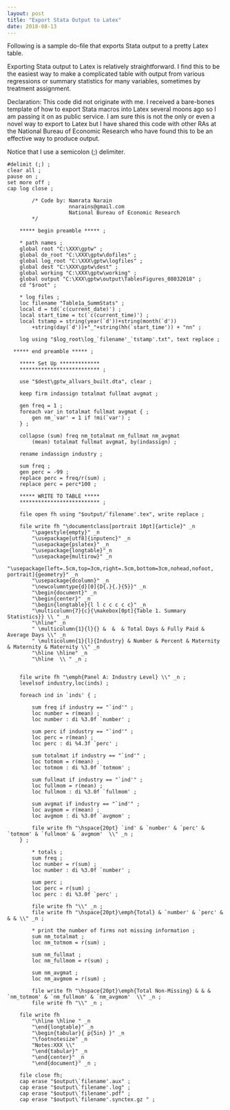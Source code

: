 ```yaml
---
layout: post
title: "Export Stata Output to Latex"
date: 2018-08-13
---
```


Following is a sample do-file that exports Stata output to a pretty Latex table.

Exporting Stata output to Latex is relatively straightforward. I find this to be the easiest way to make a complicated table with output from various
regressions or summary statistics for many variables, sometimes by treatment assignment.

Declaration: This code did not originate with me. I received a bare-bones template of how to export Stata macros into Latex several moons ago so I am passing it on as public service. I am sure this is not the only or even a novel way to export to Latex but I have shared this code with other RAs at the National Bureau of Economic Research who have found this to be an effective way to produce output.

Notice that I use a semicolon (;) delimiter.

```
#delimit (;) ;
clear all ;
pause on ;
set more off ;
cap log close ;

		/* Code by: Namrata Narain 
					nnarains@gmail.com
					National Bureau of Economic Research
		*/	
			
	***** begin preamble ***** ;
	
	* path names ;
	global root "C:\XXX\gptw" ;
	global do_root "C:\XXX\gptw\dofiles" ;
	global log_root "C:\XXX\gptw\logfiles" ;
	global dest "C:\XXX\gptw\dest" ;
	global working "C:\XXX\gptw\working" ;
	global output "C:\XXX\gptw\output\TablesFigures_08032018" ;
	cd "$root" ;
	
	* log files ;
	loc filename "Table1a_SummStats" ;
	local d = td(`c(current_date)') ;
	local start_time = tc(`c(current_time)') ;
	local tstamp = string(year(`d'))+string(month(`d'))
		+string(day(`d'))+"_"+string(hh(`start_time')) + "nn" ;
	
	log using "$log_root\log_`filename'_`tstamp'.txt", text replace ;
  
  ***** end preamble ***** ;
	
	***** Set Up *************
	************************** ;
	
	use "$dest\gptw_allvars_built.dta", clear ;
	
	keep firm indassign totalmat fullmat avgmat ;
	
	gen freq = 1 ;
	foreach var in totalmat fullmat avgmat { ;
		gen nm_`var' = 1 if !mi(`var') ;
	} ;
	
	collapse (sum) freq nm_totalmat nm_fullmat nm_avgmat 
		(mean) totalmat fullmat avgmat, by(indassign) ;
	
	rename indassign industry ;
	
	sum freq ;
	gen perc = -99 ;
	replace perc = freq/r(sum) ;
	replace perc = perc*100 ;
	
	***** WRITE TO TABLE ***** 
	************************** ;
	
	file open fh using "$output/`filename'.tex", write replace ;

	file write fh "\documentclass[portrait 10pt]{article}" _n
		"\pagestyle{empty}" _n
		"\usepackage[utf8]{inputenc}" _n  
		"\usepackage{pslatex}" _n
		"\usepackage{longtable}"_n
		"\usepackage{multirow}" _n
		"\usepackage[left=.5cm,top=3cm,right=.5cm,bottom=3cm,nohead,nofoot, portrait]{geometry}" _n
		"\usepackage{dcolumn}" _n
		"\newcolumntype{d}[0]{D{.}{.}{5}}" _n
		"\begin{document}" _n
		"\begin{center}" _n
		"\begin{longtable}{l l c c c c c}" _n 
		"\multicolumn{7}{c}{\makebox[0pt]{Table 1. Summary Statistics}} \\ " _n
		"\hline" _n
		" \multicolumn{1}{l}{} &  &  & Total Days & Fully Paid & Average Days \\" _n
		" \multicolumn{1}{l}{Industry} & Number & Percent & Maternity & Maternity & Maternity \\" _n
		"\hline \hline" _n
		"\hline  \\ " _n ;

		
	file write fh "\emph{Panel A: Industry Level} \\" _n ;	
	levelsof industry,loc(inds) ;
	
	foreach ind in `inds' { ;
		
		sum freq if industry == "`ind'" ;
		loc number = r(mean) ;
		loc number : di %3.0f `number' ; 
		
		sum perc if industry == "`ind'" ;
		loc perc = r(mean) ;
		loc perc : di %4.3f `perc' ;
		
		sum totalmat if industry == "`ind'" ;
		loc totmom = r(mean) ;
		loc totmom : di %3.0f `totmom' ;
		
		sum fullmat if industry == "`ind'" ;
		loc fullmom = r(mean) ;
		loc fullmom : di %3.0f `fullmom' ;
		
		sum avgmat if industry == "`ind'" ;
		loc avgmom = r(mean) ;
		loc avgmom : di %3.0f `avgmom' ;
		
		file write fh "\hspace{20pt} `ind' & `number' & `perc' & `totmom' & `fullmom' & `avgmom'  \\" _n ;
	} ;
	
		* totals ;
		sum freq ;
		loc number = r(sum) ;
		loc number : di %3.0f `number' ;
		
		sum perc ;
		loc perc = r(sum) ;
		loc perc : di %3.0f `perc' ;
		
		file write fh "\\" _n ;
		file write fh "\hspace{20pt}\emph{Total} & `number' & `perc' & & & \\" _n ;
		
		* print the number of firms not missing information ;
		sum nm_totalmat ;
		loc nm_totmom = r(sum) ;
		
		sum nm_fullmat ;
	 	loc nm_fullmom = r(sum) ;
		
		sum nm_avgmat ;
		loc nm_avgmom = r(sum) ;
		
		file write fh "\hspace{20pt}\emph{Total Non-Missing} & & & `nm_totmom' & `nm_fullmom' & `nm_avgmom'  \\" _n ;
		file write fh "\\" _n ;
		
	file write fh
		"\hline \hline " _n
		"\end{longtable}" _n
		"\begin{tabular}{ p{5in} }" _n
		"\footnotesize" _n
		"Notes:XXX \\" 
		"\end{tabular}" _n
		"\end{center}" _n
		"\end{document}" _n ;

	file close fh;
	cap erase "$output\`filename'.aux" ; 
	cap erase "$output\`filename'.log" ; 
	cap erase "$output\`filename'.pdf" ; 
	cap erase "$output\`filename'.synctex.gz " ; 

```
